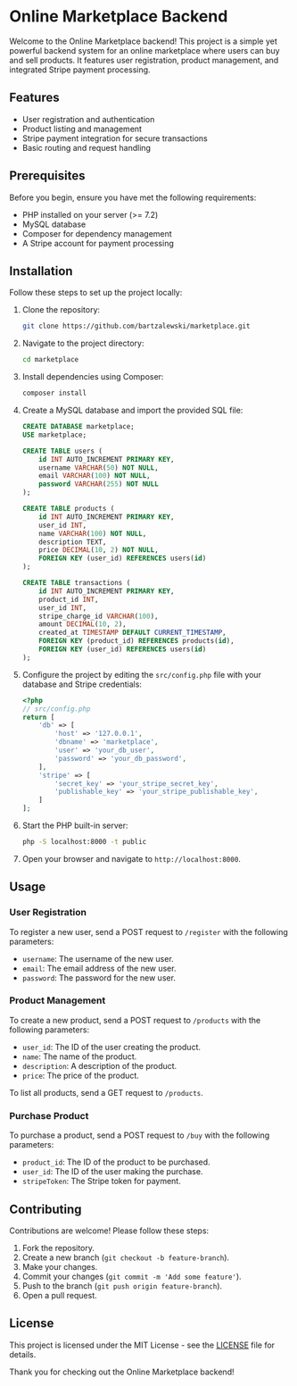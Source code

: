 # Online Marketplace Backend

Welcome to the Online Marketplace backend! This project is a simple yet powerful backend system for an online marketplace where users can buy and sell products. It features user registration, product management, and integrated Stripe payment processing.

## Features

- User registration and authentication
- Product listing and management
- Stripe payment integration for secure transactions
- Basic routing and request handling

## Prerequisites

Before you begin, ensure you have met the following requirements:

- PHP installed on your server (>= 7.2)
- MySQL database
- Composer for dependency management
- A Stripe account for payment processing

## Installation

Follow these steps to set up the project locally:

1. Clone the repository:

   ```sh
   git clone https://github.com/bartzalewski/marketplace.git
   ```

2. Navigate to the project directory:

   ```sh
   cd marketplace
   ```

3. Install dependencies using Composer:

   ```sh
   composer install
   ```

4. Create a MySQL database and import the provided SQL file:

   ```sql
   CREATE DATABASE marketplace;
   USE marketplace;

   CREATE TABLE users (
       id INT AUTO_INCREMENT PRIMARY KEY,
       username VARCHAR(50) NOT NULL,
       email VARCHAR(100) NOT NULL,
       password VARCHAR(255) NOT NULL
   );

   CREATE TABLE products (
       id INT AUTO_INCREMENT PRIMARY KEY,
       user_id INT,
       name VARCHAR(100) NOT NULL,
       description TEXT,
       price DECIMAL(10, 2) NOT NULL,
       FOREIGN KEY (user_id) REFERENCES users(id)
   );

   CREATE TABLE transactions (
       id INT AUTO_INCREMENT PRIMARY KEY,
       product_id INT,
       user_id INT,
       stripe_charge_id VARCHAR(100),
       amount DECIMAL(10, 2),
       created_at TIMESTAMP DEFAULT CURRENT_TIMESTAMP,
       FOREIGN KEY (product_id) REFERENCES products(id),
       FOREIGN KEY (user_id) REFERENCES users(id)
   );
   ```

5. Configure the project by editing the `src/config.php` file with your database and Stripe credentials:

   ```php
   <?php
   // src/config.php
   return [
       'db' => [
           'host' => '127.0.0.1',
           'dbname' => 'marketplace',
           'user' => 'your_db_user',
           'password' => 'your_db_password',
       ],
       'stripe' => [
           'secret_key' => 'your_stripe_secret_key',
           'publishable_key' => 'your_stripe_publishable_key',
       ]
   ];
   ```

6. Start the PHP built-in server:

   ```sh
   php -S localhost:8000 -t public
   ```

7. Open your browser and navigate to `http://localhost:8000`.

## Usage

### User Registration

To register a new user, send a POST request to `/register` with the following parameters:

- `username`: The username of the new user.
- `email`: The email address of the new user.
- `password`: The password for the new user.

### Product Management

To create a new product, send a POST request to `/products` with the following parameters:

- `user_id`: The ID of the user creating the product.
- `name`: The name of the product.
- `description`: A description of the product.
- `price`: The price of the product.

To list all products, send a GET request to `/products`.

### Purchase Product

To purchase a product, send a POST request to `/buy` with the following parameters:

- `product_id`: The ID of the product to be purchased.
- `user_id`: The ID of the user making the purchase.
- `stripeToken`: The Stripe token for payment.

## Contributing

Contributions are welcome! Please follow these steps:

1. Fork the repository.
2. Create a new branch (`git checkout -b feature-branch`).
3. Make your changes.
4. Commit your changes (`git commit -m 'Add some feature'`).
5. Push to the branch (`git push origin feature-branch`).
6. Open a pull request.

## License

This project is licensed under the MIT License - see the [LICENSE](LICENSE) file for details.

Thank you for checking out the Online Marketplace backend!
